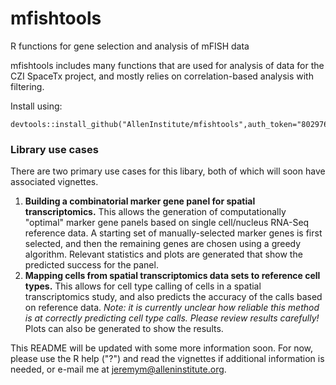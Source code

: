 # mfishtools

R functions for gene selection and analysis of mFISH data

mfishtools includes many functions that are used for analysis of data for the CZI SpaceTx 
project, and mostly relies on correlation-based analysis with filtering.

Install using:
```
devtools::install_github("AllenInstitute/mfishtools",auth_token="802976690281f1483c40de46d0a07e9d01a3de08")
```

### Library use cases

There are two primary use cases for this libary, both of which will soon have associated vignettes.

1. **Building a combinatorial marker gene panel for spatial transcriptomics.**  This allows the generation of computationally "optimal" marker gene panels based on single cell/nucleus RNA-Seq reference data.  A starting set of manually-selected marker genes is first selected, and then the remaining genes are chosen using a greedy algorithm.  Relevant statistics and plots are generated that show the predicted success for the panel.  
2. **Mapping cells from spatial transcriptomics data sets to reference cell types.** This allows for cell type calling of cells in a spatial transcriptomics study, and also predicts the accuracy of the calls based on reference data.  *Note: it is currently unclear how reliable this method is at correctly predicting cell type calls.  Please review results carefully!*  Plots can also be generated to show the results.  

This README will be updated with some more information soon.  For now, please use the R help ("?") and read the vignettes if additional information is needed, or e-mail me at jeremym@alleninstitute.org.
